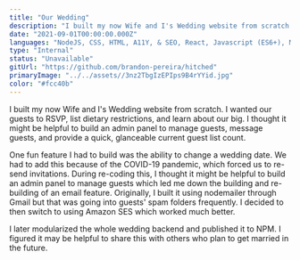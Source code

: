```yaml
---
title: "Our Wedding"
description: "I built my now Wife and I's Wedding website from scratch. I wanted our guests to RSVP, list dietary restrictions, and learn about our big. I thought it might be helpful to build an admin panel to manage guests and message guests."
date: "2021-09-01T00:00:00.000Z"
languages: "NodeJS, CSS, HTML, A11Y, & SEO, React, Javascript (ES6+), MongoDB"
type: "Internal"
status: "Unavailable"
gitUrl: "https://github.com/brandon-pereira/hitched"
primaryImage: "../../assets//3nz2TbgIzEPIps9B4rYYid.jpg"
color: "#fcc40b"
---
```

I built my now Wife and I's Wedding website from scratch. I wanted our guests to RSVP, list dietary restrictions, and learn about our big. I thought it might be helpful to build an admin panel to manage guests, message guests, and provide a quick, glanceable current guest list count.

One fun feature I had to build was the ability to change a wedding date. We had to add this because of the COVID-19 pandemic, which forced us to re-send invitations. During re-coding this, I thought it might be helpful to build an admin panel to manage guests which led me down the building and re-building of an email feature. Originally, I built it using nodemailer through Gmail but that was going into guests' spam folders frequently. I decided to then switch to using Amazon SES which worked much better.

I later modularized the whole wedding backend and published it to NPM. I figured it may be helpful to share this with others who plan to get married in the future.
